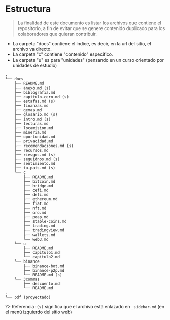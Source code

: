 # Estructura

>La finalidad de este documento es listar los archivos que contiene el repositorio, a fin de evitar que se genere contenido duplicado para los colaboradores que quieran contribuir.

- La carpeta "docs" contiene el índice, es decir, en la url del sitio, el archivo va directo.
- La carpeta "c" contiene "contenido" específico.
- La carpeta "u" es para "unidades" (pensando en un curso orientado por unidades de estudio)


```
.
└── docs
    ├── README.md
    ├── anexo.md (s)
    ├── biblografia.md
    ├── capitulo-cero.md (s)
    ├── estafas.md (s)
    ├── finanzas.md
    ├── gemas.md
    ├── glosario.md (s)
    ├── intro.md (s)
    ├── lecturas.md
    ├── locamision.md
    ├── mineria.md
    ├── oportunidad.md
    ├── privacidad.md
    ├── recomendaciones.md (s)
    ├── recursos.md
    ├── riesgos.md (s)
    ├── seguidnos.md (s)
    ├── sentimiento.md
    ├── tu-pais.md (s)
    └── c
        ├── README.md
        ├── bitcoin.md
        ├── bridge.md
        ├── cefi.md
        ├── defi.md
        ├── ethereum.md
        ├── fiat.md
        ├── nft.md
        ├── oro.md
        ├── poap.md
        ├── stable-coins.md
        ├── trading.md
        ├── tradingview.md
        ├── wallets.md
        └── web3.md
    └── u
        ├── README.md
        ├── capitulo1.md
        └── capitulo2.md
    └── binance
        ├── binance-bot.md
        ├── binance-p2p.md
        └── README.md (s)
    └── 3commas
        ├── descuento.md
        └── README.md
.
└── pdf (proyectado)

```

?> Referencia: `(s)` significa que el archivo está enlazado en `_sidebar.md` (en el menú izquierdo del sitio web)